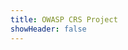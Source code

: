 ```yaml
---
title: OWASP CRS Project
showHeader: false
---
```

[//]: # (SPDX-License-Identifier: CC-BY-4.0)


<!-- | SQL Injection (SQLi)   Cross Site Scripting (XSS)   Local File Inclusion (LFI)   Remote File Inclusion (RFI)   PHP Code Injection   Java Code Injection | HTTPoxy   Shellshock   Unix/Windows Shell Injection   Session Fixation   Scripting/Scanner/Bot Detection   Metadata/Error Leakages |
|---|---| -->
